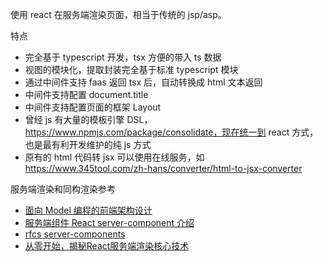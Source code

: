 使用 react 在服务端渲染页面，相当于传统的 jsp/asp。

特点

* 完全基于 typescript 开发，tsx 方便的带入 ts 数据
* 视图的模块化，提取封装完全基于标准 typescript 模块
* 通过中间件支持 faas 返回 tsx 后，自动转换成 html 文本返回
* 中间件支持配置 document.title
* 中间件支持配置页面的框架 Layout
* 曾经 js 有大量的模板引擎 DSL，https://www.npmjs.com/package/consolidate，现在统一到 react 方式，也是最有利开发维护的纯 js 方式
* 原有的 html 代码转 jsx 可以使用在线服务，如 https://www.345tool.com/zh-hans/converter/html-to-jsx-converter

服务端渲染和同构渲染参考

* [面向 Model 编程的前端架构设计](https://juejin.cn/post/6899647897508577294)
* [服务端组件 React server-component 介绍](https://zhuanlan.zhihu.com/p/379835181)
* [rfcs server-components](https://github.com/josephsavona/rfcs/blob/server-components/text/0000-server-components.md)
* [从零开始，揭秘React服务端渲染核心技术](https://juejin.cn/post/6844903902500880392#heading-8)
